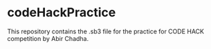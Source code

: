 # codeHackPractice

This repository contains the .sb3 file for the practice for CODE HACK competition by Abir Chadha.
